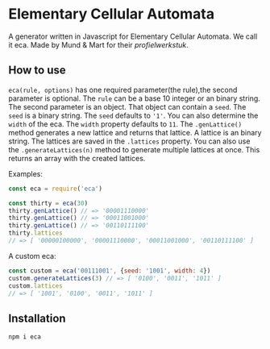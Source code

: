 # Elementary Cellular Automata
A generator written in Javascript for Elementary Cellular Automata. We call it eca. Made by Mund & Mart for their *profielwerkstuk*.

## How to use
`eca(rule, options)` has one required parameter(the rule),the second parameter is optional.
The `rule` can be a base 10 integer or an binary string. The second parameter is an object.
That object can contain a `seed`. The `seed` is a binary string.
The `seed` defaults to `'1'`. You can also determine the `width` of the eca.
The `width` property defaults to `11`.
The `.genLattice()` method generates a new lattice and returns that lattice. A lattice is an binary string. The lattices
are saved in the `.lattices` property. You can also use the `.generateLattices(n)` method to generate multiple lattices at once. This returns an array with the created lattices.

Examples:
``` javascript
const eca = require('eca')

const thirty = eca(30)
thirty.genLattice() // => '00001110000'
thirty.genLattice() // => '00011001000'
thirty.genLattice() // => '00110111100'
thirty.lattices
// => [ '00000100000', '00001110000', '00011001000', '00110111100' ]
```
A custom eca:
``` javascript
const custom = eca('00111001', {seed: '1001', width: 4})
custom.generateLattices(3) // => [ '0100', '0011', '1011' ]
custom.lattices
// => [ '1001', '0100', '0011', '1011' ]
```

## Installation
```bash
npm i eca
```
